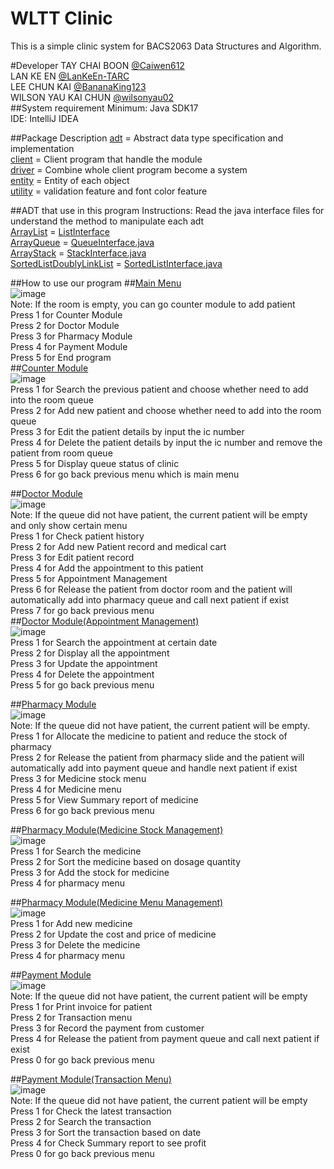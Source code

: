 
# WLTT Clinic
This is a simple clinic system for BACS2063 Data Structures and Algorithm.

#Developer
TAY CHAI BOON [@Caiwen612](https://github.com/Caiwen612) <br/>
LAN KE EN [@LanKeEn-TARC](https://github.com/LanKeEn-TARC) <br/>
LEE CHUN KAI [@BananaKing123](https://github.com/BananaKing123) <br/>
WILSON YAU KAI CHUN [@wilsonyau02](https://github.com/wilsonyau02) <br/> 
##System requirement
Minimum: Java SDK17 <br/>
IDE: IntelliJ IDEA 

##Package Description
[adt](./src/adt/) = Abstract data type specification and implementation <br/>
[client](./src/client/) = Client program that handle the module<br/>
[driver](./src/driver/) = Combine whole client program become a system<br/>
[entity](./src/entity/) = Entity of each object <br/>
[utility](./src/utility/) = validation feature and font color feature<br/>

##ADT that use in this program
Instructions: Read the java interface files for understand the method to manipulate each adt<br/>
[ArrayList](./src/adt/ArrayList.java) = [ListInterface](./src/adt/ListInterface.java) <br/> 
[ArrayQueue](./src/adt/ArrayQueue.java) = [QueueInterface.java](./src/adt/QueueInterface.java)<br/>
[ArrayStack](./src/adt/ArrayStack.java) = [StackInterface.java](./src/adt/StackInterface.java) <br/>
[SortedListDoublyLinkList](./src/adt/SortedDoublyLinkList.java) = [SortedListInterface.java](./src/adt/SortedListInterface.java) <br/>


##How to use our program
##[Main Menu](./src/driver/Driver.java) <br/>
![image](./img/mainMenu.png) <br/>
Note: If the room is empty, you can go counter module to add patient <br/>
Press 1 for Counter Module <br/>
Press 2 for Doctor Module <br/>
Press 3 for Pharmacy Module <br/>
Press 4 for Payment Module <br/>
Press 5 for End program <br/>
##[Counter Module](./src/client/CounterManager.java)  <br/>
![image](./img/counterMenu.png) <br/>
Press 1 for Search the previous patient and choose whether need to add into the room queue<br/>
Press 2 for Add new patient and choose whether need to add into the room queue<br/>
Press 3 for Edit the patient details by input the ic number<br/>
Press 4 for Delete the patient details by input the ic number and remove the patient from room queue <br/>
Press 5 for Display queue status of clinic <br/>
Press 6 for go back previous menu which is main menu <br/>
 
##[Doctor Module](./src/client/DoctorOperation.java)  <br/>
![image](./img/doctorMenu.png) <br/>
Note: If the queue did not have patient, the current patient will be empty and only show certain menu <br/>
Press 1 for Check patient history<br/>
Press 2 for Add new Patient record and medical cart<br/>
Press 3 for Edit patient record<br/>
Press 4 for Add the appointment to this patient<br/>
Press 5 for Appointment Management <br/>
Press 6 for Release the patient from doctor room and the patient will automatically add into pharmacy queue and call next patient if exist<br/>
Press 7 for go back previous menu <br/>
##[Doctor Module(Appointment Management)](./src/client/DoctorOperation.java)  <br/>
![image](./img/appointmentMenu.png) <br/>
Press 1 for Search the appointment at certain date<br/>
Press 2 for Display all the appointment<br/>
Press 3 for Update the appointment<br/>
Press 4 for Delete the appointment<br/>
Press 5 for go back previous menu <br/>


##[Pharmacy Module](./src/client/PharmacistOperation.java) <br/>
![image](./img/pharmacyMenu.png) <br/>
Note: If the queue did not have patient, the current patient will be empty.<br/>
Press 1 for Allocate the medicine to patient and reduce the stock of pharmacy<br/>
Press 2 for Release the patient from pharmacy slide and the patient will automatically add into payment queue and handle next patient if exist<br/>
Press 3 for Medicine stock menu<br/>
Press 4 for Medicine menu<br/>
Press 5 for View Summary report of medicine <br/>
Press 6 for go back previous menu<br/>

##[Pharmacy Module(Medicine Stock Management)](./src/client/PharmacistOperation.java) <br/>
![image](./img/medicineStockMenu.png) <br/>
Press 1 for Search the medicine<br/>
Press 2 for Sort the medicine based on dosage quantity <br/>
Press 3 for Add the stock for medicine<br/>
Press 4 for pharmacy menu<br/>


##[Pharmacy Module(Medicine Menu Management)](./src/client/PharmacistOperation.java) <br/>
![image](./img/medicineMenu.png) <br/>
Press 1 for Add new medicine <br/>
Press 2 for Update the cost and price of medicine<br/>
Press 3 for Delete the medicine<br/>
Press 4 for pharmacy menu<br/>


##[Payment Module](./src/client/PaymentManager.java)  <br/>
![image](./img/paymentMenu.png) <br/>
Note: If the queue did not have patient, the current patient will be empty <br/>
Press 1 for Print invoice for patient<br/>
Press 2 for Transaction menu<br/>
Press 3 for Record the payment from customer<br/>
Press 4 for Release the patient from payment queue and call next patient if exist<br/>
Press 0 for go back previous menu <br/>

##[Payment Module(Transaction Menu)](./src/client/PaymentManager.java)  <br/>
![image](./img/transactionMenu.png) <br/>
Note: If the queue did not have patient, the current patient will be empty <br/>
Press 1 for Check the latest transaction<br/>
Press 2 for Search the transaction<br/>
Press 3 for Sort the transaction based on date<br/>
Press 4 for Check Summary report to see profit<br/>
Press 0 for go back previous menu <br/>







